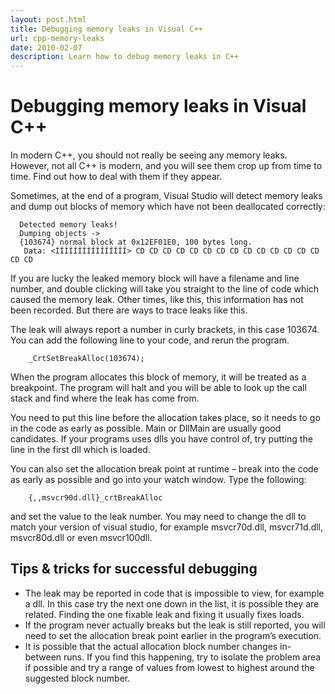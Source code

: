 ```yaml
---
layout: post.html
title: Debugging memory leaks in Visual C++
url: cpp-memory-leaks
date: 2010-02-07
description: Learn how to debug memory leaks in C++
---
```

# Debugging memory leaks in Visual C++

In modern C++, you should not really be seeing any memory leaks. However, not all C++ is modern, and you will see them crop up from time to time. Find out how to deal with them if they appear.

Sometimes, at the end of a program, Visual Studio will detect memory leaks and dump out blocks of memory which have not been deallocated correctly:

```
  Detected memory leaks!
  Dumping objects ->
  {103674} normal block at 0x12EF01E0, 100 bytes long.
   Data: <ÍÍÍÍÍÍÍÍÍÍÍÍÍÍÍÍ> CD CD CD CD CD CD CD CD CD CD CD CD CD CD CD CD
```

If you are lucky the leaked memory block will have a filename and line number, and double clicking will take you straight to the line of code which caused the memory leak. Other times, like this, this information has not been recorded. But there are ways to trace leaks like this.

The leak will always report a number in curly brackets, in this case 103674\. You can add the following line to your code, and rerun the program.

```
    _CrtSetBreakAlloc(103674);
```

When the program allocates this block of memory, it will be treated as a breakpoint. The program will halt and you will be able to look up the call stack and find where the leak has come from.

You need to put this line before the allocation takes place, so it needs to go in the code as early as possible. Main or DllMain are usually good candidates. If your programs uses dlls you have control of, try putting the line in the first dll which is loaded.

You can also set the allocation break point at runtime – break into the code as early as possible and go into your watch window. Type the following:

```
    {,,msvcr90d.dll}_crtBreakAlloc
```

and set the value to the leak number. You may need to change the dll to match your version of visual studio, for example msvcr70d.dll, msvcr71d.dll, msvcr80d.dll or even msvcr100dll.

## Tips & tricks for successful debugging

*   The leak may be reported in code that is impossible to view, for example a dll. In this case try the next one down in the list, it is possible they are related. Finding the one fixable leak and fixing it usually fixes loads.
*   If the program never actually breaks but the leak is still reported, you will need to set the allocation break point earlier in the program’s execution.
*   It is possible that the actual allocation block number changes in-between runs. If you find this happening, try to isolate the problem area if possible and try a range of values from lowest to highest around the suggested block number.
